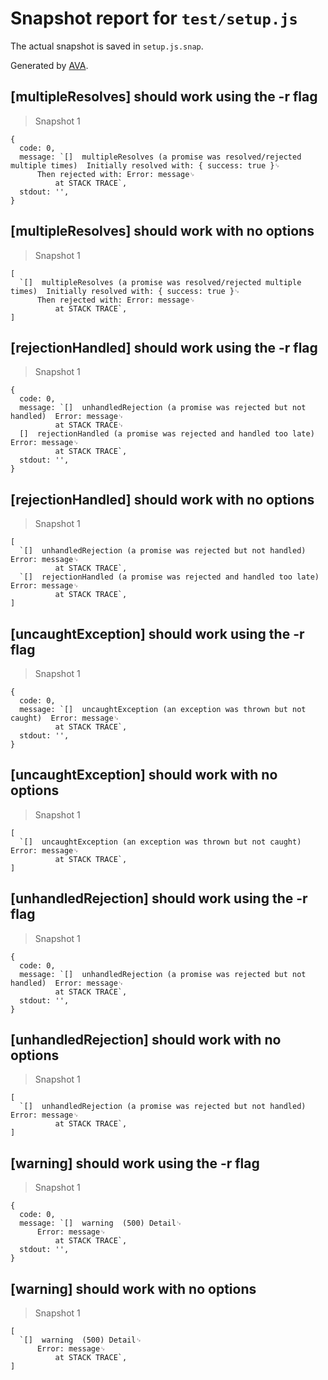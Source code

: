 # Snapshot report for `test/setup.js`

The actual snapshot is saved in `setup.js.snap`.

Generated by [AVA](https://ava.li).

## [multipleResolves] should work using the -r flag

> Snapshot 1

    {
      code: 0,
      message: `[]  multipleResolves (a promise was resolved/rejected multiple times)  Initially resolved with: { success: true }␊
          Then rejected with: Error: message␊
              at STACK TRACE`,
      stdout: '',
    }

## [multipleResolves] should work with no options

> Snapshot 1

    [
      `[]  multipleResolves (a promise was resolved/rejected multiple times)  Initially resolved with: { success: true }␊
          Then rejected with: Error: message␊
              at STACK TRACE`,
    ]

## [rejectionHandled] should work using the -r flag

> Snapshot 1

    {
      code: 0,
      message: `[]  unhandledRejection (a promise was rejected but not handled)  Error: message␊
              at STACK TRACE␊
      []  rejectionHandled (a promise was rejected and handled too late)  Error: message␊
              at STACK TRACE`,
      stdout: '',
    }

## [rejectionHandled] should work with no options

> Snapshot 1

    [
      `[]  unhandledRejection (a promise was rejected but not handled)  Error: message␊
              at STACK TRACE`,
      `[]  rejectionHandled (a promise was rejected and handled too late)  Error: message␊
              at STACK TRACE`,
    ]

## [uncaughtException] should work using the -r flag

> Snapshot 1

    {
      code: 0,
      message: `[]  uncaughtException (an exception was thrown but not caught)  Error: message␊
              at STACK TRACE`,
      stdout: '',
    }

## [uncaughtException] should work with no options

> Snapshot 1

    [
      `[]  uncaughtException (an exception was thrown but not caught)  Error: message␊
              at STACK TRACE`,
    ]

## [unhandledRejection] should work using the -r flag

> Snapshot 1

    {
      code: 0,
      message: `[]  unhandledRejection (a promise was rejected but not handled)  Error: message␊
              at STACK TRACE`,
      stdout: '',
    }

## [unhandledRejection] should work with no options

> Snapshot 1

    [
      `[]  unhandledRejection (a promise was rejected but not handled)  Error: message␊
              at STACK TRACE`,
    ]

## [warning] should work using the -r flag

> Snapshot 1

    {
      code: 0,
      message: `[]  warning  (500) Detail␊
          Error: message␊
              at STACK TRACE`,
      stdout: '',
    }

## [warning] should work with no options

> Snapshot 1

    [
      `[]  warning  (500) Detail␊
          Error: message␊
              at STACK TRACE`,
    ]
